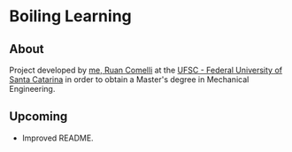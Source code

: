 # Boiling Learning

## About

Project developed by [me, Ruan Comelli](https://github.com/ruancomelli) at the [UFSC - Federal University of Santa Catarina](ufsc.com.br) in order to obtain a Master's degree in Mechanical Engineering.

## Upcoming

- Improved README.
